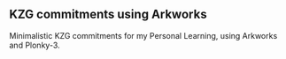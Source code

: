 ## KZG commitments using Arkworks

Minimalistic KZG commitments for my Personal Learning, using Arkworks and Plonky-3. 